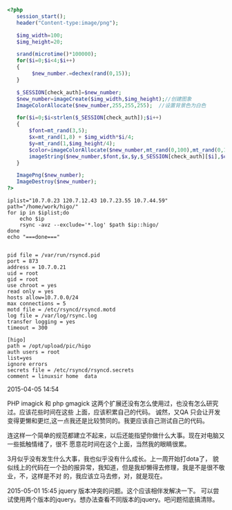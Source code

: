 ```php
<?php
   session_start();
   header("Content-type:image/png");

   $img_width=100;
   $img_height=20;

   srand(microtime()*100000);
   for($i=0;$i<4;$i++)
   {
        $new_number.=dechex(rand(0,15));
   }

   $_SESSION[check_auth]=$new_number;
   $new_number=imageCreate($img_width,$img_height);//创建图象
   ImageColorAllocate($new_number,255,255,255);  //设置背景色为白色

   for($i=0;$i<strlen($_SESSION[check_auth]);$i++)
   {
       $font=mt_rand(3,5);
       $x=mt_rand(1,8) + $img_width*$i/4;
       $y=mt_rand(1,$img_height/4);
       $color=imageColorAllocate($new_number,mt_rand(0,100),mt_rand(0,150),mt_rand(0,200));//设置字符颜色
       imageString($new_number,$font,$x,$y,$_SESSION[check_auth][$i],$color);//输出字符
   }

   ImagePng($new_number);
   ImageDestroy($new_number);
?>
```

```shell
iplist="10.7.0.23 120.7.12.43 10.7.23.55 10.7.44.59"
path="/home/work/higo/"
for ip in $iplist;do
    echo $ip
    rsync -avz --exclude='*.log' $path $ip::higo/
done
echo "===done==="


pid file = /var/run/rsyncd.pid
port = 873
address = 10.7.0.21
uid = root
gid = root
use chroot = yes
read only = yes
hosts allow=10.7.0.0/24
max connections = 5
motd file = /etc/rsyncd/rsyncd.motd
log file = /var/log/rsync.log
transfer logging = yes
timeout = 300

[higo]
path = /opt/upload/pic/higo
auth users = root
list=yes
ignore errors
secrets file = /etc/rsyncd/rsyncd.secrets
comment = linuxsir home  data
```
2015-04-05 14:54

PHP imagick 和 php gmagick 这两个扩展还没有怎么使用过，也没有怎么研究过。应该花些时间在这些
上面，应该积累自己的代码。
诚然，又QA 只会让开发变得更懒和更烂,这一点我还是比较赞同的。我更应该自己测试自己的代码。

连这样一个简单的规范都建立不起来，以后还能指望你做什么大事。现在对电脑又一些抵触情绪了，很不
愿意花时间在这个上面，当然我的眼睛很累。

3月似乎没有发生什么大事，我也似乎没有什么成长。上一周开始打dota了，
貌似线上的代码在一个劲的报异常，我知道，但是我却懒得去修理，我是不是很不敬业，不，这样是不对
的，我应该立马去修，对，就是现在。


2015-05-01 15:45
jquery 版本冲突的问题。这个应该相伴发解决一下。
可以尝试使用两个版本的jquery。想办法查看不同版本的jquery。吧问题彻底搞清除。
